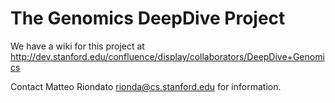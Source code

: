# The Genomics DeepDive Project

We have a wiki for this project at
http://dev.stanford.edu/confluence/display/collaborators/DeepDive+Genomics

Contact Matteo Riondato <rionda@cs.stanford.edu> for information.

